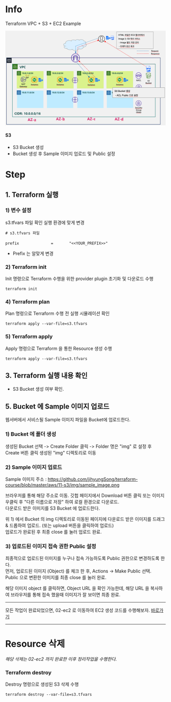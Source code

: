 # Info
Terraform VPC + S3 + EC2 Example

![](../img/11-s3-diagram.png)

#### S3
* S3 Bucket 생성 
* Bucket 생성 후 Sample 이미지 업로드 및 Public 설정


# Step

## 1. Terraform 실행

### 1) 변수 설정
s3.tfvars 파일 확인 
실행 환경에 맞게 변경

```
# s3.tfvars 파일

prefix              =       "<<YOUR_PREFIX>>"

```

* Prefix 는 알맞게 변경


### 2) Terraform init  
Init 명령으로 Terraform 수행을 위한 provider plugin 초기화 및 다운로드 수행

```
terraform init
```

### 4) Terraform plan  
Plan 명령으로 Terraform 수행 전 실행 시뮬레이션 확인
```
terraform apply --var-file=s3.tfvars
```  

### 5) Terraform apply  
Apply 명령으로 Terraform 을 통한 Resource 생성 수행
```
terraform apply --var-file=s3.tfvars
```  

## 3. Terraform 실행 내용 확인
* S3 Bucket 생성 여부 확인.


## 5. Bucket 에 Sample 이미지 업로드
웹서버에서 서비스될 Sample 이미지 파일을 Bucket에 업로드한다. 

### 1) Bucket 에 폴더 생성

생성된 Bucket 선택 -> Create Folder 클릭 -> Folder 명은 "img" 로 설정 후 Create 버튼 클릭
생성된 "img" 디렉토리로 이동

### 2) Sample 이미지 업로드

Sample 이미지 주소 : https://github.com/jihyungSong/terraform-course/blob/master/aws/11-s3/img/sample_image.png

브라우저를 통해 해당 주소로 이동. 깃헙 페이지에서 Download 버튼 클릭 또는 이미지 우클릭 후 "다른 이름으로 저장" 하여 로컬 환경으로 다운로드.  
다운로드 받은 이미지를 S3 Bucket 에 업로드한다.  
  
위 1) 에서 Bucket 의 img 디렉토리로 이동된 페이지에 다운로드 받은 이미지를 드래그 & 드롭하여 업로드. (또는 upload 버튼을 클릭하여 업로드)  
업로드가 완료된 후 최종 close 를 눌러 업로드 완료.  

### 3) 업로드된 이미지 접속 권한 Public 설정

최종적으로 업로드된 이미지를 누구나 접속 가능하도록 Public 권한으로 변경하도록 한다.  
먼저, 업로드된 이미지 (Object) 를 체크 한 후, Actions -> Make Public 선택.  
Public 으로 변환한 이미지를 최종 close 를 눌러 완료.  
  
해당 이미지 object 를 클릭하면, Object URL 을 확인 가능한데, 해당 URL 을 복사하여 브라우저를 통해 접속 했을때 이미지가 잘 보이면 최종 완료.  



- - -

모든 작업이 완료되었으면, 02-ec2 로 이동하여 EC2 생성 코드를 수행해보자. [바로가기](../02-ec2)

- - - 


# Resource 삭제

*해당 삭제는 02-ec2 까지 완료한 이후 정리작업을 수행한다.*

### Terraform destroy
Destroy 명령으로 생성된 S3 삭제 수행
```
terraform destroy --var-file=s3.tfvars
```
